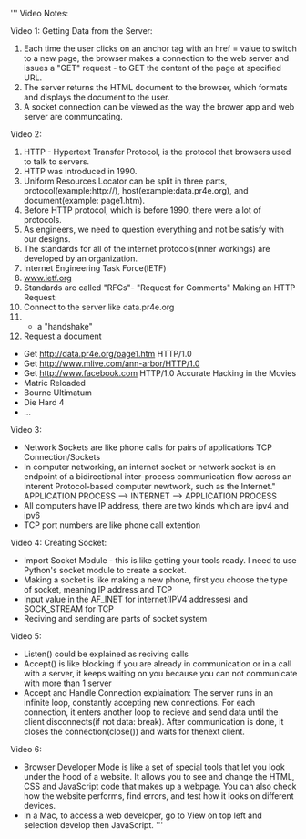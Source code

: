 '''
Video Notes:

Video 1:
Getting Data from the Server:
1. Each time the user clicks on an anchor tag with an href = value to switch to a new page, the browser makes a connection to the web server and issues a "GET" request - to GET the content of the page at specified URL. 
2. The server returns the HTML document to the browser, which formats and displays the document to the user.
3. A socket connection can be viewed as the way the brower app and web server are communcating. 

Video 2:
1. HTTP - Hypertext Transfer Protocol, is the protocol that browsers used to talk to servers.
2. HTTP was introduced in 1990.
3. Uniform Resources Locator can be split in three parts, protocol(example:http://), host(example:data.pr4e.org), and document(example: page1.htm).
4. Before HTTP protocol, which is before 1990, there were a lot of protocols.
5. As engineers, we need to question everything and not be satisfy with our designs.
6. The standards for all of the internet protocols(inner workings) are developed by an organization.
7. Internet Engineering Task Force(IETF)
8. www.ietf.org
9. Standards are called "RFCs"- "Request for Comments" 
Making an HTTP Request:
1. Connect to the server like data.pr4e.org
2. - a "handshake"
3. Request a document
 - Get http://data.pr4e.org/page1.htm HTTP/1.0
 - Get http://www.mlive.com/ann-arbor/HTTP/1.0
 - Get http://www.facebook.com HTTP/1.0
Accurate Hacking in the Movies
- Matric Reloaded
- Bourne Ultimatum 
- Die Hard 4
- ...

Video 3:
- Network Sockets are like phone calls for pairs of applications
TCP Connection/Sockets
- In computer networking, an internet socket or network socket is an endpoint of a bidirectional inter-process communication flow across an Interent Protocol-based computer newtwork, such as the Internet."
APPLICATION PROCESS --> INTERNET --> APPLICATION PROCESS
- All computers have IP address, there are two kinds which are ipv4 and ipv6
- TCP port numbers are like phone call extention

Video 4:
Creating Socket:
- Import Socket Module - this is like getting your tools ready. I need to use Python's socket module to create a socket.
- Making a socket is like making a new phone, first you choose the type of socket, meaning IP address and TCP
- Input value in the AF_INET for internet(IPV4 addresses) and SOCK_STREAM for TCP
- Reciving and sending are parts of socket system

Video 5:
- Listen() could be explained as reciving calls
- Accept() is like blocking if you are already in communication or in a call with a server, it keeps waiting on you because you can not communicate with more than 1 server
- Accept and Handle Connection explaination: The server runs in an infinite loop, constantly accepting new connections. For each connection, it enters another loop to recieve and send data until the client disconnects(if not data: break). 
After communication is done, it closes the connection(close()) and waits for thenext client.

Video 6:
- Browser Developer Mode is like a set of special tools that let you look under the hood of a website. It allows you to see and change the HTML, CSS and JavaScript code that makes up a webpage. You can also check how the website performs, find errors, and test how it looks on different devices. 
- In a Mac, to access a web developer, go to View on top left and selection develop then JavaScript. 
'''
